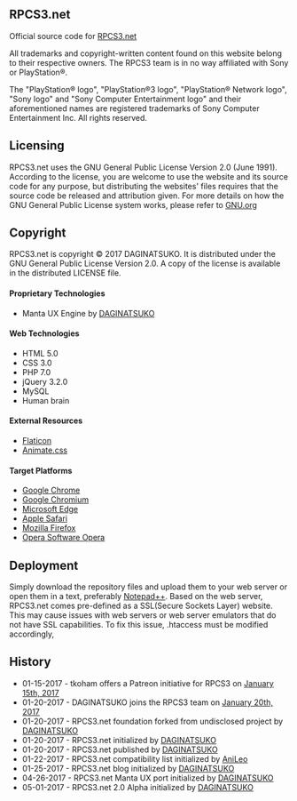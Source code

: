 ## RPCS3.net
Official source code for [RPCS3.net](https://rpcs3.net "RPCS3 Homepage")

All trademarks and copyright-written content found on this website belong to their respective owners. The RPCS3 team is in no way affiliated with Sony or PlayStation®. 

The "PlayStation® logo", "PlayStation®3 logo", "PlayStation® Network logo", "Sony logo" and "Sony Computer Entertainment logo" and their aforementioned names are registered trademarks of Sony Computer Entertainment Inc. All rights reserved.

## Licensing
RPCS3.net uses the GNU General Public License Version 2.0 (June 1991). According to the license, you are welcome to use the website and its source code for any purpose, but distributing the websites' files requires that the source code be released and attribution given. For more details on how the GNU General Public License system works, please refer to [GNU.org](https://GNU.org)

## Copyright
RPCS3.net is copyright © 2017 DAGINATSUKO. It is distributed under the GNU General Public License Version 2.0. A copy of the license is available in the distributed LICENSE file.

#### Proprietary Technologies
* Manta UX Engine by [DAGINATSUKO](https://github.com/DAGINATSUKO "DAGINATSUKO's GitHub profile")

#### Web Technologies
* HTML 5.0
* CSS 3.0
* PHP 7.0
* jQuery 3.2.0
* MySQL
* Human brain

#### External Resources
* [Flaticon](http://www.flaticon.com/ "Flaticon")
* [Animate.css](https://daneden.github.io/animate.css/ "Animate.css")

#### Target Platforms
* [Google Chrome](https://www.google.com/chrome/browser/desktop/)
* [Google Chromium](https://www.chromium.org/Home)
* [Microsoft Edge](https://www.microsoft.com/en-us/windows/microsoft-edge)
* [Apple Safari](https://www.apple.com/safari/)
* [Mozilla Firefox](https://www.mozilla.org/en-US/firefox/new/)
* [Opera Software Opera](http://www.opera.com/)

## Deployment
Simply download the repository files and upload them to your web server or open them in a text, preferably [Notepad++](https://notepad-plus-plus.org/). Based on the web server, RPCS3.net comes pre-defined as a SSL(Secure Sockets Layer) website. This may cause issues with web servers or web server emulators that do not have SSL capabilities. To fix this issue, .htaccess must be modified accordingly,

## History
* 01-15-2017 - tkoham offers a Patreon initiative for RPCS3 on [January 15th, 2017](https://github.com/RPCS3/rpcs3/issues/2263)
* 01-20-2017 - DAGINATSUKO joins the RPCS3 team on [January 20th, 2017](https://github.com/RPCS3/rpcs3/issues/2263)
* 01-20-2017 - RPCS3.net foundation forked from undisclosed project by [DAGINATSUKO](https://github.com/DAGINATSUKO "DAGINATSUKO's GitHub profile")
* 01-20-2017 - RPCS3.net initialized by [DAGINATSUKO](https://github.com/DAGINATSUKO "DAGINATSUKO's GitHub profile")
* 01-20-2017 - RPCS3.net published by [DAGINATSUKO](https://github.com/DAGINATSUKO "DAGINATSUKO's GitHub profile")
* 01-22-2017 - RPCS3.net compatibility list initialized by [AniLeo](https://github.com/AniLeo "AniLeo's GitHub profile")
* 01-25-2017 - RPCS3.net blog initialized by [DAGINATSUKO](https://github.com/DAGINATSUKO "DAGINATSUKO's GitHub profile")
* 04-26-2017 - RPCS3.net Manta UX port initialized by [DAGINATSUKO](https://github.com/DAGINATSUKO "DAGINATSUKO's GitHub profile")
* 05-01-2017 - RPCS3.net 2.0 Alpha initialized by [DAGINATSUKO](https://github.com/DAGINATSUKO "DAGINATSUKO's GitHub profile")
